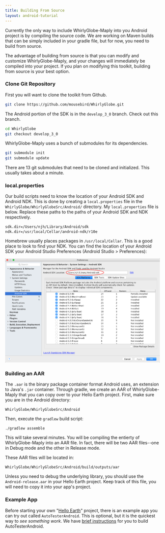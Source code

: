 ```yaml
---
title: Building From Source
layout: android-tutorial
---
```


Currently the only way to include WhirlyGlobe-Maply into you Android project is by compiling the source code. We are working on Maven builds that can be simply included in your gradle file, but for now, you need to build from source.

The advantage of building from source is that you can modify and customize WhirlyGlobe-Maply, and your changes will immediately be compiled into your project. If you plan on modifying this toolkit, building from source is your best option.

### Clone Git Repository

First you will want to clone the toolkit from Github.

```sh
git clone https://github.com/mousebird/WhirlyGlobe.git
```

The Android portion of the SDK is in the `develop_3_0` branch. Check out this branch.

```sh
cd WhirlyGlobe
git checkout develop_3_0
```

WhirlyGlobe-Maply uses a bunch of submodules for its dependencies.

```sh
git submodule init
git submodule update
```

There are 13 git submodules that need to be cloned and initialized. This usually takes about a minute.

### local.properties

Our build scripts need to know the location of your Android SDK and Android NDK. This is done by creating a `local.properties` file in the `WhirlyGlobe/WhirlyGlobeSrc/Android/` directory. My `local.properties` file is below. Replace these paths to the paths of your Android SDK and NDK respectively.

```
sdk.dir=/Users/njh/Library/Android/sdk
ndk.dir=/usr/local/Cellar/android-ndk/r10e
```

Homebrew usually places packages in `/usr/local/Cellar`. This is a good place to look to find your NDK. You can find the location of your Android SDK your Android Studio Preferences (Android Studio > Preferences):

![SDK Location in Android Studio](resources/android-sdk-location-in-android-studio.png)

### Building an AAR

The `.aar` is the binary package container format Android uses, an extension to Java's `.jar` container. Through gradle, we create an AAR of WhirlyGlobe-Maply that you can copy over to your Hello Earth project. First, make sure you are in the Android directory:

```
WhirlyGlobe/WhirlyGlobeSrc/Android
```

Then, execute the `gradlew` build script:

```
./gradlew assemble
```

This will take several minutes. You will be compiling the entierty of WhirlyGlobe-Maply into an AAR file. In fact, there will be two AAR files--one in Debug mode and the other in Release mode.

These AAR files will be located in:

```
WhirlyGlobe/WhirlyGlobeSrc/Android/build/outputs/aar
```

Unless you need to debug the underlying library, you should use the `Android-release.aar` in your Hello Earth project. Keep track of this file, you will need to copy it into your app's project.

### Example App

Before starting your own "[Hello Earth](hello-earth.html)" project, there is an example app you can try out called `AutoTesterAndroid`. This is optional, but it is the quickest way to _see something work_. We have [brief instructions](auto-tester-android.html) for you to build AutoTesterAndroid.



